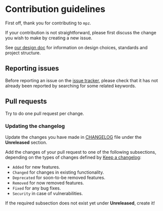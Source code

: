 # Contribution guidelines

First off, thank you for contributing to `mpz`.

If your contribution is not straightforward, please first discuss the change you
wish to make by creating a new issue.

See [our design doc](./DESIGN.md) for information on design choices, standards and project structure.

## Reporting issues

Before reporting an issue on the
[issue tracker](https://github.com/tlsnotary/mpz/issues),
please check that it has not already been reported by searching for some related
keywords.

## Pull requests

Try to do one pull request per change.

### Updating the changelog

Update the changes you have made in
[CHANGELOG](CHANGELOG.md)
file under the **Unreleased** section.

Add the changes of your pull request to one of the following subsections,
depending on the types of changes defined by
[Keep a changelog](https://keepachangelog.com/en/1.0.0/):

- `Added` for new features.
- `Changed` for changes in existing functionality.
- `Deprecated` for soon-to-be removed features.
- `Removed` for now removed features.
- `Fixed` for any bug fixes.
- `Security` in case of vulnerabilities.

If the required subsection does not exist yet under **Unreleased**, create it!